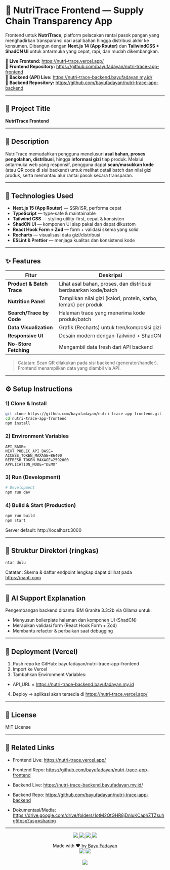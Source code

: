 # 🥗 NutriTrace Frontend — Supply Chain Transparency App

Frontend untuk **NutriTrace**, platform pelacakan rantai pasok pangan yang menghadirkan transparansi dari asal bahan hingga distribusi akhir ke konsumen. Dibangun dengan **Next.js 14 (App Router)** dan **TailwindCSS + ShadCN UI** untuk antarmuka yang cepat, rapi, dan mudah dikembangkan.

🔗 **Live Frontend:** https://nutri-trace.vercel.app/  
🔗 **Frontend Repository:** https://github.com/bayufadayan/nutri-trace-app-frontend  
🔗 **Backend (API) Live:** https://nutri-trace-backend.bayufadayan.my.id/  
🔗 **Backend Repository:** https://github.com/bayufadayan/nutri-trace-app-backend

---

## 📘 Project Title
**NutriTrace Frontend**

---

## 📝 Description
NutriTrace memudahkan pengguna menelusuri **asal bahan, proses pengolahan, distribusi**, hingga **informasi gizi** tiap produk. Melalui antarmuka web yang responsif, pengguna dapat **scan/masukkan kode** (atau QR code di sisi backend) untuk melihat detail batch dan nilai gizi produk, serta memantau alur rantai pasok secara transparan.

---

## 🧰 Technologies Used
- **Next.js 15 (App Router)** — SSR/ISR, performa cepat
- **TypeScript** — type-safe & maintainable
- **Tailwind CSS** — styling utility-first, cepat & konsisten
- **ShadCN UI** — komponen UI siap pakai dan dapat dikustom
- **React Hook Form + Zod** — form + validasi skema yang solid
- **Recharts** — visualisasi data gizi/distribusi
- **ESLint & Prettier** — menjaga kualitas dan konsistensi kode

---

## ✨ Features
| Fitur | Deskripsi |
| --- | --- |
| **Product & Batch Trace** | Lihat asal bahan, proses, dan distribusi berdasarkan kode/batch |
| **Nutrition Panel** | Tampilkan nilai gizi (kalori, protein, karbo, lemak) per produk |
| **Search/Trace by Code** | Halaman trace yang menerima kode produk/batch |
| **Data Visualization** | Grafik (Recharts) untuk tren/komposisi gizi |
| **Responsive UI** | Desain modern dengan Tailwind + ShadCN |
| **No-Store Fetching** | Mengambil data fresh dari API backend |

> Catatan: Scan QR dilakukan pada sisi backend (generator/handler). Frontend menampilkan data yang diambil via API.

---

## ⚙️ Setup Instructions

### 1) Clone & Install
```bash
git clone https://github.com/bayufadayan/nutri-trace-app-frontend.git
cd nutri-trace-app-frontend
npm install

```
### 2) Environment Variables
```env
API_BASE=
NEXT_PUBLIC_API_BASE=
ACCESS_TOKEN_MAXAGE=86400
REFRESH_TOKEN_MAXAGE=2592000
APPLICATION_MODE="DEMO"

```

### 3) Run (Development)
```bash
# Development
npm run dev

```
### 4) Build & Start (Production)
```bash
npm run build
npm start

```
Server default: http://localhost:3000

---

## 🧭 Struktur Direktori (ringkas)
```bash
ntar dulu

```
Catatan: Skema & daftar endpoint lengkap dapat dilihat pada https://nanti.com

---
## 🧠 AI Support Explanation
Pengembangan backend dibantu IBM Granite 3.3:2b via Ollama untuk:
- Menyusun boilerplate halaman dan komponen UI (ShadCN)
- Merapikan validasi form (React Hook Form + Zod)
- Membantu refactor & perbaikan saat debugging

---

## 🚀 Deployment (Vercel)
1. Push repo ke GitHub: bayufadayan/nutri-trace-app-frontend
2. Import ke Vercel
3. Tambahkan Environment Variables:
  - API_URL = https://nutri-trace-backend.bayufadayan.my.id
4. Deploy → aplikasi akan tersedia di https://nutri-trace.vercel.app/

---

## 📝 License
MIT License

---

## 🔗 Related Links
- Frontend Live: https://nutri-trace.vercel.app/
- Frontend Repo: https://github.com/bayufadayan/nutri-trace-app-frontend
  
- Backend Live: https://nutri-trace-backend.bayufadayan.my.id/
- Backend Repo: https://github.com/bayufadayan/nutri-trace-app-backend
  
- Dokumentasi/Media: https://drive.google.com/drive/folders/1otM2QtGHR8jDnluKCaphZTZsuhg5tpsp?usp=sharing

---

<p align="center"> </p> <p align="center"> <a href="https://github.com/bayufadayan"> <img src="https://img.shields.io/badge/GitHub-181717?style=for-the-badge&logo=github&logoColor=white"/> </a> <a href="https://www.linkedin.com/in/muhamad-bayu-fadayan/"> <img src="https://img.shields.io/badge/LinkedIn-0A66C2?style=for-the-badge&logo=linkedin&logoColor=white"/> </a> <a href="https://bayufadayan.my.id/"> <img src="https://img.shields.io/badge/Portfolio-000000?style=for-the-badge&logo=vercel&logoColor=white"/> </a> <a href="https://drive.google.com/file/d/1fPClIxWKbeaKyArwL9cSIDmOFeT-tBt2/view?usp=drive_link"> <img src="https://img.shields.io/badge/CURICULUM%20VITAE-4285F4?style=for-the-badge&logo=googledrive&logoColor=white"/> </a> </p> <p align="center"> Made with ❤️ by <a href="https://github.com/bayufadayan">Bayu Fadayan</a><br/> <img src="https://img.shields.io/badge/Year-2025-blue?style=flat-square"/> <img src="https://img.shields.io/badge/Role-Backend%20Developer-purple?style=flat-square"/><br/><br/> <a href="https://github.com/bayufadayan/nutri-trace-app-frontend"> <img src="https://img.shields.io/badge/Go%20to%20this%20repository-000000?style=flat-square&logo=github&logoColor=white"/> </a> </p>
